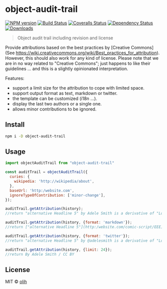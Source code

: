 # object-audit-trail

[![NPM version][npm-image]][npm-url]
[![Build Status][travis-image]][travis-url]
[![Coveralls Status][coveralls-image]][coveralls-url]
[![Dependency Status][depstat-image]][depstat-url]
[![Downloads][download-badge]][npm-url]

> Object audit trail including revision and license

Provide attributions based on the best practices by [Creative Commons](See https://wiki.creativecommons.org/wiki/Best_practices_for_attribution).
However, this should also work for any kind of license.
Please note that we are in no way related to "Creative Commons"; just happens to like their guidelines ...
and this is a slightly opinionated interpretation.


Features:
* support a limit size for the attribution to cope with limited space.
* support output format as text, markdown or twitter.
* the template can be customized (i18n ...).
* display the last two authors or a single one.
* allows minor contributions to be ignored.


## Install

```sh
npm i -D object-audit-trail
```

## Usage

```js
import objectAuditTrail from "object-audit-trail"

const auditTrail = objectAuditTrail({
  curies: {
    wikipedia: 'http://wikipedia/about',
  },
  baseUrl: 'http:/website.com',
  ignoreTypeOfContribution: ['minor-change'],
});

auditTrail.getAttribution(history);
//return "alternative Headline 5" by Adele Smith is a derivative of "London gathering" by John Smith / CC BY 4.0

auditTrail.getAttribution(history, {format: 'markdown'});
//return ["alternative Headline 5"](http:/website.com/comic-script/EEE) by [Adele Smith](http:/website.com/adele-smith) is a derivative of ["London gathering"](http:/website.com/comic-script/AAA) by [John Smith](http:/website.com/john-smith) / [CC BY 4.0](https://creativecommons.org/licenses/by/4.0/)

auditTrail.getAttribution(history, {format: 'twitter'});
//return "alternative Headline 5" by @adelesmith is a derivative of "London gathering" by @johnsmith #CCBY: http:/website.com/comic-script/EEE

auditTrail.getAttribution(history, {limit: 24});
//return By Adele Smith / CC BY
```

## License

MIT © [olih](http://github.com/flarebyte)

[npm-url]: https://npmjs.org/package/object-audit-trail
[npm-image]: https://img.shields.io/npm/v/object-audit-trail.svg?style=flat-square

[travis-url]: https://travis-ci.org/flarebyte/object-audit-trail
[travis-image]: https://img.shields.io/travis/flarebyte/object-audit-trail.svg?style=flat-square

[coveralls-url]: https://coveralls.io/r/flarebyte/object-audit-trail
[coveralls-image]: https://img.shields.io/coveralls/flarebyte/object-audit-trail.svg?style=flat-square

[depstat-url]: https://david-dm.org/flarebyte/object-audit-trail
[depstat-image]: https://david-dm.org/flarebyte/object-audit-trail.svg?style=flat-square

[download-badge]: http://img.shields.io/npm/dm/object-audit-trail.svg?style=flat-square
